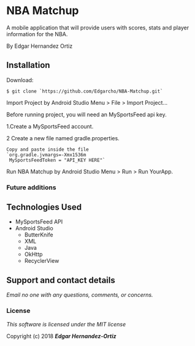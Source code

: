# NBA Matchup

A mobile application that will provide users with scores, stats and player information for the NBA.

By Edgar Hernandez Ortiz

## Installation

Download:

    $ git clone `https://github.com/Edgarcho/NBA-Matchup.git`

Import Project by Android Studio Menu > File > Import Project...

Before running project, you will need an MySportsFeed api key.

1.Create a MySportsFeed account.

2 Create a new file named gradle.properties.

    Copy and paste inside the file
    `org.gradle.jvmargs=-Xmx1536m
     MySportsFeedToken = "API_KEY HERE"`


Run NBA Matchup by Android Studio Menu > Run > Run YourApp.

### Future additions

## Technologies Used
  * MySportsFeed API
  * Android Studio
    * ButterKnife
    * XML
    * Java
    * OkHttp
    * RecyclerView

## Support and contact details

_Email no one with any questions, comments, or concerns._

### License

*This software is licensed under the MIT license*

Copyright (c) 2018 **_Edgar Hernandez-Ortiz_**

